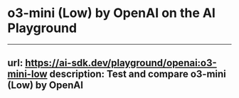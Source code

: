 # o3-mini (Low) by OpenAI on the AI Playground


---
url: https://ai-sdk.dev/playground/openai:o3-mini-low
description: Test and compare o3-mini (Low) by OpenAI
---
